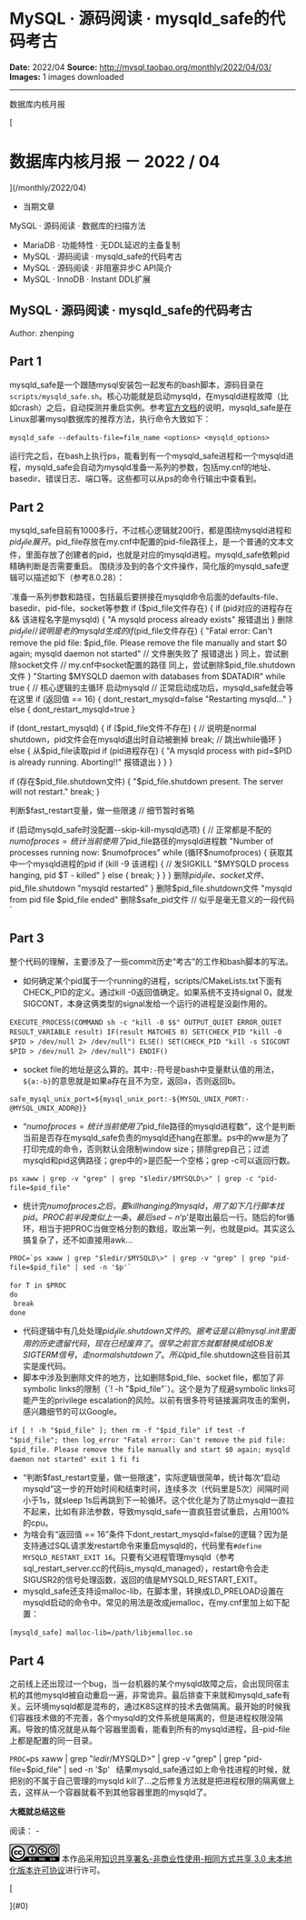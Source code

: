 # MySQL · 源码阅读 ·  mysqld_safe的代码考古

**Date:** 2022/04
**Source:** http://mysql.taobao.org/monthly/2022/04/03/
**Images:** 1 images downloaded

---

数据库内核月报

 [
 # 数据库内核月报 － 2022 / 04
 ](/monthly/2022/04)

 * 当期文章

 MySQL · 源码阅读 · 数据库的扫描方法
* MariaDB · 功能特性 · 无DDL延迟的主备复制
* MySQL · 源码阅读 · mysqld_safe的代码考古
* MySQL · 源码阅读 · 非阻塞异步C API简介
* MySQL · InnoDB · Instant DDL扩展

 ## MySQL · 源码阅读 · mysqld_safe的代码考古 
 Author: zhenping 

 ## Part 1

mysqld_safe是一个跟随mysql安装包一起发布的bash脚本，源码目录在`scripts/mysqld_safe.sh`。核心功能就是启动mysqld，在mysqld进程故障（比如crash）之后，自动探测并重启实例。参考[官方文档](https://dev.mysql.com/doc/refman/8.0/en/mysqld-safe.html)的说明，mysqld_safe是在Linux部署mysql数据库的推荐方法，执行命令大致如下：

`mysqld_safe --defaults-file=file_name <options> <mysqld_options>
`

运行完之后，在bash上执行ps，能看到有一个mysqld_safe进程和一个mysqld进程，mysqld_safe会自动为mysqld准备一系列的参数，包括my.cnf的地址、basedir、错误日志、端口等。这些都可以从ps的命令行输出中查看到。

## Part 2

mysqld_safe目前有1000多行，不过核心逻辑就200行，都是围绕mysqld进程和$pid_file展开。$pid_file存放在my.cnf中配置的pid-file路径上，是一个普通的文本文件，里面存放了创建者的pid，也就是对应的mysqld进程。mysqld_safe依赖pid精确判断是否需要重启。
围绕涉及到的各个文件操作，简化版的mysqld_safe逻辑可以描述如下（参考8.0.28）：

`准备一系列参数和路径，包括最后要拼接在mysqld命令后面的defaults-file、basedir、pid-file、socket等参数
if ($pid_file文件存在) {
 if (pid对应的进程存在 && 该进程名字是mysqld) {
 "A mysqld process already exists"
 报错退出
 }
 删除$pid_file // 说明是老的mysqld生成的
 if ($pid_file文件存在) {
 "Fatal error: Can't remove the pid file: $pid_file. Please remove the file manually and start $0 again; mysqld daemon not started" // 文件删失败了
 报错退出
 }
 同上，尝试删除socket文件 // my.cnf中socket配置的路径
 同上，尝试删除$pid_file.shutdown文件
}
"Starting $MYSQLD daemon with databases from $DATADIR"
while true { // 核心逻辑的主循环
 启动mysqld // 正常启动成功后，mysqld_safe就会等在这里
 if (返回值 == 16) {
 dont_restart_mysqld=false
 "Restarting mysqld..."
 } else {
 dont_restart_mysqld=true
 }

 if (dont_restart_mysqld) {
 if ($pid_file文件不存在) {
 // 说明是normal shutdown，pid文件会在mysqld退出时自动被删掉
 break; // 跳出while循环
 } else {
 从$pid_file读取pid
 if (pid进程存在) {
 "A mysqld process with pid=$PID is already running. Aborting!!"
 报错退出
 }
 }
 }

 if (存在$pid_file.shutdown文件) {
 "$pid_file.shutdown present. The server will not restart."
 break;
 }

 判断$fast_restart变量，做一些限速 // 细节暂时省略

 if (启动mysqld_safe时没配置--skip-kill-mysqld选项) { // 正常都是不配的
 $numofproces = 统计当前使用了$pid_file路径的mysqld进程数
 "Number of processes running now: $numofproces"
 while (循环$numofproces) {
 获取其中一个mysqld进程的pid
 if (kill -9 该进程) { // 发SIGKILL
 "$MYSQLD process hanging, pid $T - killed"
 } else {
 break;
 }
 }
 }
 删除$pid_file、socket文件、$pid_file.shutdown
 "mysqld restarted"
}
删除$pid_file.shutdown文件
"mysqld from pid file $pid_file ended"
删除$safe_pid文件 // 似乎是毫无意义的一段代码
`

## Part 3

整个代码的理解，主要涉及了一些commit历史“考古”的工作和bash脚本的写法。

* 如何确定某个pid属于一个running的进程，scripts/CMakeLists.txt下面有CHECK_PID的定义。通过kill -0返回值确定。如果系统不支持signal 0，就发SIGCONT，本身这俩类型的signal发给一个运行的进程是没副作用的。

`EXECUTE_PROCESS(COMMAND sh -c "kill -0 $$"
 OUTPUT_QUIET ERROR_QUIET RESULT_VARIABLE result)
IF(result MATCHES 0)
 SET(CHECK_PID "kill -0 $PID > /dev/null 2> /dev/null")
ELSE()
 SET(CHECK_PID "kill -s SIGCONT $PID > /dev/null 2> /dev/null")
ENDIF()
`

* socket file的地址是这么算的。其中`:-`符号是bash中变量默认值的用法，`${a:-b}`的意思就是如果a存在且不为空，返回a，否则返回b。

```
safe_mysql_unix_port=${mysql_unix_port:-${MYSQL_UNIX_PORT:-@MYSQL_UNIX_ADDR@}}

```

* “$numofproces = 统计当前使用了$pid_file路径的mysqld进程数”，这个是判断当前是否存在mysqld_safe负责的mysqld还hang在那里。ps中的ww是为了打印完成的命令，否则默认会限制window size；排除grep自己；过滤mysqld和pid这俩路径；grep中的>是匹配一个空格；grep -c可以返回行数。

```
ps xaww | grep -v "grep" | grep "$ledir/$MYSQLD\>" | grep -c "pid-file=$pid_file"

```

* 统计完$numofproces之后，要kill hanging的mysqld，用了如下几行脚本找pid。PROC前半段类似上一条，最后sed -n ‘$p’是取出最后一行。随后的for循环，相当于把PROC当做空格分割的数组，取出第一列，也就是pid。其实这么搞复杂了，还不如直接用awk…

```
PROC=`ps xaww | grep "$ledir/$MYSQLD\>" | grep -v "grep" | grep "pid-file=$pid_file" | sed -n '$p'`

for T in $PROC
do
 break
done

```

* 代码逻辑中有几处处理$pid_file.shutdown文件的。据考证是以前mysql.init里面用的历史遗留代码，现在已经废弃了。很早之前官方就都替换成给DB发SIGTERM信号，走normal shutdown了。所以$pid_file.shutdown这些目前其实是废代码。
* 脚本中涉及到删除文件的地方，比如删除$pid_file、socket file，都加了非symbolic links的限制（`! -h "$pid_file"`）。这个是为了规避symbolic links可能产生的privilege escalation的风险。以前有很多符号链接漏洞攻击的案例，感兴趣细节的可以Google。

`if [ ! -h "$pid_file" ]; then
 rm -f "$pid_file"
 if test -f "$pid_file"; then
 log_error "Fatal error: Can't remove the pid file: $pid_file. Please remove the file manually and start $0 again; mysqld daemon not started"
 exit 1
 fi
fi
`

* “判断$fast_restart变量，做一些限速”，实际逻辑很简单，统计每次“启动mysqld”这一步的开始时间和结束时间，连续多次（代码里是5次）间隔时间小于1s，就sleep 1s后再跳到下一轮循环。这个优化是为了防止mysqld一直拉不起来，比如有非法参数，导致mysqld_safe一直疯狂尝试重启，占用100%的cpu。
* 为啥会有“返回值 == 16”条件下dont_restart_mysqld=false的逻辑？因为是支持通过SQL请求发restart命令来重启mysqld的，代码里有`#define MYSQLD_RESTART_EXIT 16`。只要有父进程管理mysqld（参考sql_restart_server.cc的代码is_mysqld_managed），restart命令会走SIGUSR2的信号处理函数，返回的值是MYSQLD_RESTART_EXIT。
* mysqld_safe还支持设malloc-lib，在脚本里，转换成LD_PRELOAD设置在mysqld启动的命令中。常见的用法是改成jemalloc，在my.cnf里加上如下配置：

`[mysqld_safe]
malloc-lib=/path/libjemalloc.so
`

## Part 4

之前线上还出现过一个bug，当一台机器的某个mysqld故障之后，会出现同宿主机的其他mysqld被自动重启一遍，非常诡异。最后排查下来就和mysqld_safe有关。云环境mysqld都是混布的，通过K8S这样的技术去做隔离。最开始的时候我们容器技术做的不完善，各个mysqld的文件系统是隔离的，但是进程权限没隔离。导致的情况就是从每个容器里面看，能看到所有的mysqld进程，且–pid-file上都是配置的同一目录。

`PROC=`ps xaww | grep "$ledir/$MYSQLD\>" | grep -v "grep" | grep "pid-file=$pid_file" | sed -n '$p'`
`
结果mysqld_safe通过如上命令找进程的时候，就把别的不属于自己管理的mysqld kill了…之后修复方法就是把进程权限的隔离做上去，这样从一个容器就看不到其他容器里跑的mysqld了。

**大概就总结这些**

 阅读： - 

[![知识共享许可协议](.img/8232d49bd3e9_88x31.png)](http://creativecommons.org/licenses/by-nc-sa/3.0/)
本作品采用[知识共享署名-非商业性使用-相同方式共享 3.0 未本地化版本许可协议](http://creativecommons.org/licenses/by-nc-sa/3.0/)进行许可。

 [

 ](#0)